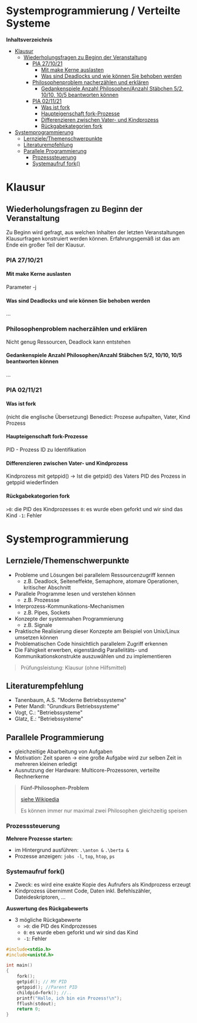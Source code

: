 <!----------
title: "Systemprogrammierung / Verteilte Systeme"
date: "Semester 5"
keywords: [Systemprogrammierung, Verteilte Systeme, RES, DHGE, Semester 5]
---------->

Systemprogrammierung / Verteilte Systeme
========================================

<!-- md2apkg ignore-card -->

<!-- START doctoc generated TOC please keep comment here to allow auto update -->
<!-- DON'T EDIT THIS SECTION, INSTEAD RE-RUN doctoc TO UPDATE -->
**Inhaltsverzeichnis**

- [Klausur](#klausur)
  - [Wiederholungsfragen zu Beginn der Veranstaltung](#wiederholungsfragen-zu-beginn-der-veranstaltung)
    - [PIA 27/10/21](#pia-271021)
      - [Mit make Kerne auslasten](#mit-make-kerne-auslasten)
      - [Was sind Deadlocks und wie können Sie behoben werden](#was-sind-deadlocks-und-wie-k%C3%B6nnen-sie-behoben-werden)
    - [Philosophenproblem nacherzählen und erklären](#philosophenproblem-nacherz%C3%A4hlen-und-erkl%C3%A4ren)
      - [Gedankenspiele Anzahl Philosophen/Anzahl Stäbchen 5/2, 10/10, 10/5 beantworten können](#gedankenspiele-anzahl-philosophenanzahl-st%C3%A4bchen-52-1010-105-beantworten-k%C3%B6nnen)
    - [PIA 02/11/21](#pia-021121)
      - [Was ist fork](#was-ist-fork)
      - [Haupteigenschaft fork-Prozesse](#haupteigenschaft-fork-prozesse)
      - [Differenzieren zwischen Vater- und Kindprozess](#differenzieren-zwischen-vater--und-kindprozess)
      - [Rückgabekategorien fork](#r%C3%BCckgabekategorien-fork)
- [Systemprogrammierung](#systemprogrammierung)
  - [Lernziele/Themenschwerpunkte](#lernzielethemenschwerpunkte)
  - [Literaturempfehlung](#literaturempfehlung)
  - [Parallele Programmierung](#parallele-programmierung)
    - [Prozesssteuerung](#prozesssteuerung)
    - [Systemaufruf fork()](#systemaufruf-fork)

<!-- END doctoc generated TOC please keep comment here to allow auto update -->

<!--newpage-->

# Klausur

<!-- md2apkg ignore-card -->

## Wiederholungsfragen zu Beginn der Veranstaltung

<!-- md2apkg ignore-card -->

Zu Beginn wird gefragt, aus welchen Inhalten der letzten Veranstaltungen Klausurfragen konstruiert werden können.
Erfahrungsgemäß ist das am Ende ein großer Teil der Klausur.

### PIA 27/10/21

<!-- md2apkg ignore-card -->

#### Mit make Kerne auslasten

Parameter -j

#### Was sind Deadlocks und wie können Sie behoben werden

...

### Philosophenproblem nacherzählen und erklären

Nicht genug Ressourcen, Deadlock kann entstehen

#### Gedankenspiele Anzahl Philosophen/Anzahl Stäbchen 5/2, 10/10, 10/5 beantworten können

...

### PIA 02/11/21

<!-- md2apkg ignore-card -->

#### Was ist fork

(nicht die englische Übersetzung)
Benedict: Prozese aufspalten, Vater, Kind Prozess

#### Haupteigenschaft fork-Prozesse

PID - Prozess ID zu Identifikation

#### Differenzieren zwischen Vater- und Kindprozess

Kindprozess mit getppid() -> Ist die getpid() des Vaters
PID des Prozess in getppid wiederfinden

#### Rückgabekategorien fork

`>0`: die PID des Kindprozesses
`0`: es wurde eben geforkt und wir sind das Kind
`-1`: Fehler

<!--newpage-->

# Systemprogrammierung

## Lernziele/Themenschwerpunkte

<!-- md2apkg ignore-card -->

- Probleme und Lösungen bei parallelem Ressourcenzugriff kennen
  - z.B. Deadlock, Seiteneffekte, Semaphore, atomare Operationen, kritischer Abschnitt
- Parallele Programme lesen und verstehen können
  - z.B. Prozessse
- Interprozess-Kommunikations-Mechanismen
  - z.B. Pipes, Sockets
- Konzepte der systemnahen Programmierung
  - z.B. Signale
- Praktische Realisierung dieser Konzepte am Beispiel von Unix/Linux umsetzen können
- Problematischen Code hinsichtlich parallelem Zugriff erkennen
- Die Fähigkeit erwerben, eigenständig Parallelitäts- und Kommunikationskonstrukte auszuwählen und zu implementieren

> Prüfungsleistung: Klausur (ohne Hilfsmittel)

## Literaturempfehlung

<!-- md2apkg ignore-card -->

- Tanenbaum, A.S. "Moderne Betriebssysteme"
- Peter Mandl: "Grundkurs Betriebssysteme"
- Vogt, C.: "Betriebssysteme"
- Glatz, E.: "Betriebssysteme"

## Parallele Programmierung

- gleichzeitige Abarbeitung von Aufgaben
- Motivation: Zeit sparen $\rightarrow$ eine große Aufgabe wird zur selben Zeit in mehreren kleinen erledigt
- Ausnutzung der Hardware: Multicore-Prozessoren, verteilte Rechnerkerne

> **Fünf-Philosophen-Problem**
>
> [siehe Wikipedia](https://de.wikipedia.org/wiki/Philosophenproblem)
>
> Es können immer nur maximal zwei Philosophen gleichzeitig speisen

### Prozesssteuerung

**Mehrere Prozesse starten:**

- im Hintergrund ausführen: `.\anton &` `.\berta &`
- Prozesse anzeigen: `jobs -l`, `top`, `htop`, `ps`

### Systemaufruf fork()

- Zweck: es wird eine exakte Kopie des Aufrufers als Kindprozess erzeugt
- Kindprozess übernimmt Code, Daten inkl. Befehlszähler, Dateideskriptoren, ...

**Auswertung des Rückgabewerts**

- 3 mögliche Rückgabewerte
  - `>0`: die PID des Kindprozesses
  - `0`: es wurde eben geforkt und wir sind das Kind
  - `-1`: Fehler

```C
#include<stdio.h>
#include<unistd.h>

int main()
{
    fork();
    getpid(); // MY PID
    getppid(); //Parent PID
    childpid=fork(); //..
    printf("Hallo, ich bin ein Prozess!\n");
    fflush(stdout);
    return 0;
}
```


